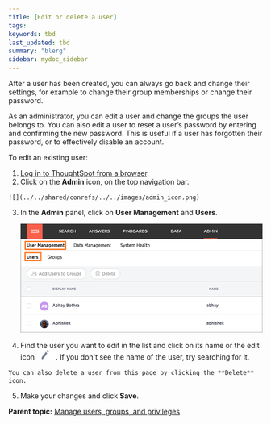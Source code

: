 ```yaml
---
title: [Edit or delete a user]
tags: 
keywords: tbd
last_updated: tbd
summary: "blerg"
sidebar: mydoc_sidebar
---
```

After a user has been created, you can always go back and change their settings, for example to change their group memberships or change their password.

As an administrator, you can edit a user and change the groups the user belongs to. You can also edit a user to reset a user’s password by entering and confirming the new password. This is useful if a user has forgotten their password, or to effectively disable an account.

To edit an existing user:

1.   [Log in to ThoughtSpot from a browser](../setup/accessing.html#).
2.   Click on the **Admin** icon, on the top navigation bar.

    ![](../../shared/conrefs/../../images/admin_icon.png)

3.  In the **Admin** panel, click on **User Management** and **Users**.

     ![](../../shared/conrefs/../../images/manage_users_3.2.png "Manage Users")

4.   Find the user you want to edit in the list and click on its name or the edit icon ![](../../images/edit_icon.png). If you don't see the name of the user, try searching for it.

    You can also delete a user from this page by clicking the **Delete** icon.

5. Make your changes and click **Save**.

**Parent topic:** [Manage users, groups, and privileges](../../admin/users_groups/about_users_groups.html)
